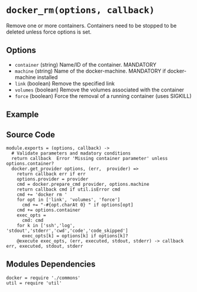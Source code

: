 
# `docker_rm(options, callback)`

Remove one or more containers. Containers need to be stopped to be deleted unless
force options is set.

## Options

*   `container` (string)
    Name/ID of the container. MANDATORY
*   `machine` (string)
    Name of the docker-machine. MANDATORY if docker-machine installed
*   `link` (boolean)
    Remove the specified link
*   `volumes` (boolean)
    Remove the volumes associated with the container
*   `force` (boolean)
    Force the removal of a running container (uses SIGKILL)

## Example

## Source Code

    module.exports = (options, callback) ->
      # Validate parameters and madatory conditions
      return callback  Error 'Missing container parameter' unless options.container?
      docker.get_provider options, (err,  provider) =>
        return callback err if err
        options.provider = provider
        cmd = docker.prepare_cmd provider, options.machine
        return callback cmd if util.isError cmd
        cmd += 'docker rm '
        for opt in ['link', 'volumes', 'force']
          cmd += "-#{opt.charAt 0} " if options[opt]
        cmd += options.container
        exec_opts =
          cmd: cmd
        for k in ['ssh','log', 'stdout','stderr','cwd','code','code_skipped']
          exec_opts[k] = options[k] if options[k]?
        @execute exec_opts, (err, executed, stdout, stderr) -> callback err, executed, stdout, stderr

## Modules Dependencies

    docker = require './commons'
    util = require 'util'
